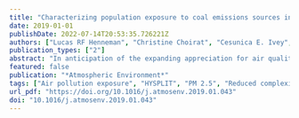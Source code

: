 ```yaml
---
title: "Characterizing population exposure to coal emissions sources in the United States using the HyADS model"
date: 2019-01-01
publishDate: 2022-07-14T20:53:35.726221Z
authors: ["Lucas RF Henneman", "Christine Choirat", "Cesunica E. Ivey", "Kevin Cummiskey", "Corwin M. Zigler"]
publication_types: ["2"]
abstract: "In anticipation of the expanding appreciation for air quality models in health outcomes studies, we develop and evaluate a reduced-complexity model for pollution transport that intentionally sacrifices some of the sophistication of full-scale chemical transport models in order to support applicability to a wider range of health studies. Specifically, we introduce the HYSPLIT average dispersion model, HyADS, which combines the HYSPLIT trajectory dispersion model with modern advances in parallel computing to estimate ZIP code level exposure to emissions from individual coal-powered electricity generating units in the United States. Importantly, the method is not designed to reproduce ambient concentrations of any particular air pollutant; rather, the primary goal is to characterize each ZIP code's exposure to these coal power plants specifically. We show adequate performance towards this goal against observed annual average air pollutant concentrations (nationwide Pearson correlations of 0.88 and 0.73 with SO 42− and PM 2.5 , respectively) and coal-combustion impacts simulated with a full-scale chemical transport model and adjusted to observations using a hybrid direct sensitivities approach (correlation of 0.90). We proceed to provide multiple examples of HyADS's single-source applicability, including to show that 22% of the population-weighted coal exposure comes from 30 coal-powered electricity generating units."
featured: false
publication: "*Atmospheric Environment*"
tags: ["Air pollution exposure", "HYSPLIT", "PM 2.5", "Reduced complexity model", "Source impacts"]
url_pdf: "https://doi.org/10.1016/j.atmosenv.2019.01.043"
doi: "10.1016/j.atmosenv.2019.01.043"
---
```


